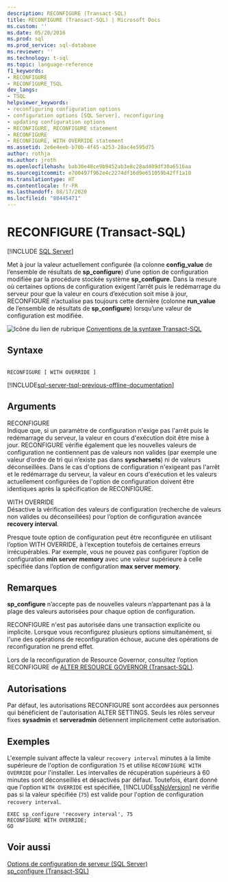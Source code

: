 ```yaml
---
description: RECONFIGURE (Transact-SQL)
title: RECONFIGURE (Transact-SQL) | Microsoft Docs
ms.custom: ''
ms.date: 05/20/2016
ms.prod: sql
ms.prod_service: sql-database
ms.reviewer: ''
ms.technology: t-sql
ms.topic: language-reference
f1_keywords:
- RECONFIGURE
- RECONFIGURE_TSQL
dev_langs:
- TSQL
helpviewer_keywords:
- reconfiguring configuration options
- configuration options [SQL Server], reconfiguring
- updating configuration options
- RECONFIGURE, RECONFIGURE statement
- RECONFIGURE
- RECONFIGURE, WITH OVERRIDE statement
ms.assetid: 2e6e4eeb-b70b-4f45-a253-28ac4e595d75
author: rothja
ms.author: jroth
ms.openlocfilehash: bab30e48ce9b9452ab3e8c28ad409df30a6516aa
ms.sourcegitcommit: e700497f962e4c2274df16d9e651059b42ff1a10
ms.translationtype: HT
ms.contentlocale: fr-FR
ms.lasthandoff: 08/17/2020
ms.locfileid: "88445471"
---
```

# <a name="reconfigure-transact-sql"></a>RECONFIGURE (Transact-SQL)
[!INCLUDE [SQL Server](../../includes/applies-to-version/sqlserver.md)]

  Met à jour la valeur actuellement configurée (la colonne **config_value** de l’ensemble de résultats de **sp_configure**) d’une option de configuration modifiée par la procédure stockée système **sp_configure**. Dans la mesure où certaines options de configuration exigent l’arrêt puis le redémarrage du serveur pour que la valeur en cours d’exécution soit mise à jour, RECONFIGURE n’actualise pas toujours cette dernière (colonne **run_value** de l’ensemble de résultats de **sp_configure**) lorsqu’une valeur de configuration est modifiée.    
    
 ![Icône du lien de rubrique](../../database-engine/configure-windows/media/topic-link.gif "Icône du lien de rubrique") [Conventions de la syntaxe Transact-SQL](../../t-sql/language-elements/transact-sql-syntax-conventions-transact-sql.md)    
    
## <a name="syntax"></a>Syntaxe    
    
```    
    
RECONFIGURE [ WITH OVERRIDE ]    
```    
    
[!INCLUDE[sql-server-tsql-previous-offline-documentation](../../includes/sql-server-tsql-previous-offline-documentation.md)]

## <a name="arguments"></a>Arguments
 RECONFIGURE    
 Indique que, si un paramètre de configuration n'exige pas l'arrêt puis le redémarrage du serveur, la valeur en cours d'exécution doit être mise à jour. RECONFIGURE vérifie également que les nouvelles valeurs de configuration ne contiennent pas de valeurs non valides (par exemple une valeur d’ordre de tri qui n’existe pas dans **syscharsets**) ni de valeurs déconseillées. Dans le cas d'options de configuration n'exigeant pas l'arrêt et le redémarrage du serveur, la valeur en cours d'exécution et les valeurs actuellement configurées de l'option de configuration doivent être identiques après la spécification de RECONFIGURE.    
    
 WITH OVERRIDE    
 Désactive la vérification des valeurs de configuration (recherche de valeurs non valides ou déconseillées) pour l’option de configuration avancée **recovery interval**.    
    
 Presque toute option de configuration peut être reconfigurée en utilisant l’option WITH OVERRIDE, à l’exception toutefois de certaines erreurs irrécupérables. Par exemple, vous ne pouvez pas configurer l’option de configuration **min server memory** avec une valeur supérieure à celle spécifiée dans l’option de configuration **max server memory**.
      
## <a name="remarks"></a>Remarques    
 **sp_configure** n’accepte pas de nouvelles valeurs n’appartenant pas à la plage des valeurs autorisées pour chaque option de configuration.    
    
 RECONFIGURE n'est pas autorisée dans une transaction explicite ou implicite. Lorsque vous reconfigurez plusieurs options simultanément, si l'une des opérations de reconfiguration échoue, aucune des opérations de reconfiguration ne prend effet.    
    
 Lors de la reconfiguration de Resource Governor, consultez l’option RECONFIGURE de [ALTER RESOURCE GOVERNOR &#40;Transact-SQL&#41;](../../t-sql/statements/alter-resource-governor-transact-sql.md).    
    
## <a name="permissions"></a>Autorisations    
 Par défaut, les autorisations RECONFIGURE sont accordées aux personnes qui bénéficient de l'autorisation ALTER SETTINGS. Seuls les rôles serveur fixes **sysadmin** et **serveradmin** détiennent implicitement cette autorisation.    
    
## <a name="examples"></a>Exemples    
 L'exemple suivant affecte la valeur `recovery interval` minutes à la limite supérieure de l'option de configuration `75` et utilise `RECONFIGURE WITH OVERRIDE` pour l'installer. Les intervalles de récupération supérieurs à 60 minutes sont déconseillés et désactivés par défaut. Toutefois, étant donné que l'option `WITH OVERRIDE` est spécifiée, [!INCLUDE[ssNoVersion](../../includes/ssnoversion-md.md)] ne vérifie pas si la valeur spécifiée (`75`) est valide pour l'option de configuration `recovery interval`.    
    
```    
EXEC sp_configure 'recovery interval', 75    
RECONFIGURE WITH OVERRIDE;    
GO    
```    
    
## <a name="see-also"></a>Voir aussi    
 [Options de configuration de serveur &#40;SQL Server&#41;](../../database-engine/configure-windows/server-configuration-options-sql-server.md)     
 [sp_configure &#40;Transact-SQL&#41;](../../relational-databases/system-stored-procedures/sp-configure-transact-sql.md)    
    
  
